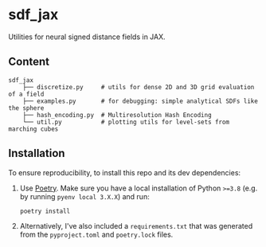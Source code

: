 # sdf_jax

Utilities for neural signed distance fields in JAX.

## Content

```
sdf_jax
    ├── discretize.py     # utils for dense 2D and 3D grid evaluation of a field
    ├── examples.py       # for debugging: simple analytical SDFs like the sphere
    ├── hash_encoding.py  # Multiresolution Hash Encoding
    └── util.py           # plotting utils for level-sets from marching cubes
```

## Installation
To ensure reproducibility, to install this repo and its dev dependencies: 
1. Use [Poetry](https://python-poetry.org/). 
    Make sure you have a local installation of Python `>=3.8` (e.g. by running `pyenv local 3.X.X`) and run:
    ```bash
    poetry install 
    ```

1. Alternatively, I've also included a `requirements.txt` that was generated from the `pyproject.toml` and `poetry.lock` files.
